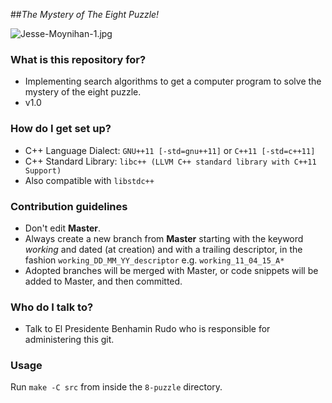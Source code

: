 ##*The Mystery of The Eight Puzzle!* 

![Jesse-Moynihan-1.jpg](https://bitbucket.org/repo/5y45og/images/1082389076-Jesse-Moynihan-1.jpg)


### What is this repository for? ###

* Implementing search algorithms to get a computer program to solve the mystery of the eight puzzle.
* v1.0

### How do I get set up? ###

* C++ Language Dialect: `GNU++11 [-std=gnu++11]` or `C++11 [-std=c++11]`
* C++ Standard Library: `libc++ (LLVM C++ standard library with C++11 Support)`
* Also compatible with `libstdc++`

### Contribution guidelines ###

* Don't edit **Master**.
* Always create a new branch from **Master** starting with the keyword *working* and dated (at creation) and with a trailing descriptor, in the fashion  `working_DD_MM_YY_descriptor`  e.g. `working_11_04_15_A*`
* Adopted branches will be merged with Master, or code snippets will be added to Master, and then committed.

### Who do I talk to? ###

* Talk to El Presidente Benhamin Rudo who is responsible for administering this git.

### Usage ###

Run `make -C src` from inside the `8-puzzle` directory.
